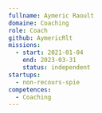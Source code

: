 ```yaml
---
fullname: Aymeric Raoult
domaine: Coaching
role: Coach
github: AymericRlt
missions:
  - start: 2021-01-04
    end: 2023-03-31
    status: independent
startups:
  - non-recours-spie
competences:
  - Coaching
---
```

